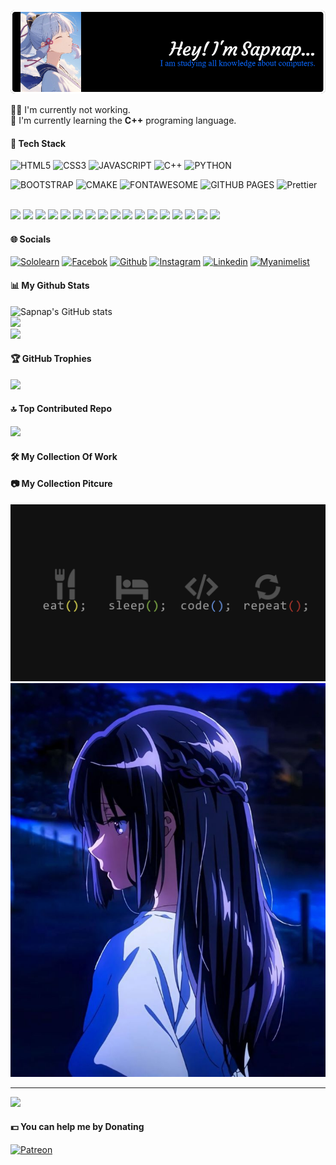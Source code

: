 ![Github Header Image](Image_README/github-header-image.png)

👨‍💼 I'm currently not working.<br/>
📖 I'm currently learning the **C++** programing language.

#### 📓 Tech Stack

<!-- ##### Skills -->

![HTML5](https://img.shields.io/badge/HTML5-E34F26?style=for-the-badge&logo=html5&logoColor=white)
![CSS3](https://img.shields.io/badge/CSS3-1572B6?style=for-the-badge&logo=css3&logoColor=white)
![JAVASCRIPT](https://img.shields.io/badge/JavaScript-323330?style=for-the-badge&logo=javascript&logoColor=F7DF1E)
![C++](https://img.shields.io/badge/C%2B%2B-00599C?style=for-the-badge&logo=c%2B%2B&logoColor=white)
![PYTHON](https://img.shields.io/badge/Python-FFD43B?style=for-the-badge&logo=python&logoColor=blue)

<!-- ##### Framework & Library -->

![BOOTSTRAP](https://img.shields.io/badge/Bootstrap-563D7C?style=for-the-badge&logo=bootstrap&logoColor=white)
![CMAKE](https://img.shields.io/badge/CMake-064F8C?style=for-the-badge&logo=cmake&logoColor=white)
![FONTAWESOME](https://img.shields.io/badge/Font_Awesome-339AF0?style=for-the-badge&logo=fontawesome&logoColor=white)
![GITHUB PAGES](https://img.shields.io/badge/GitHub%20Pages-222222?style=for-the-badge&logo=GitHub%20Pages&logoColor=white) ![Prettier](https://img.shields.io/badge/prettier-%23F7B93E.svg?style=for-the-badge&logo=prettier&logoColor=black)
![]()
![]()
![]()
![]()

<!-- ##### Asistant AI -->
<img src="https://img.shields.io/badge/ChatGPT-74aa9c?style=for-the-badge&logo=openai&logoColor=white" />
<img src="https://img.shields.io/badge/github%20copilot-000000?style=for-the-badge&logo=githubcopilot&logoColor=white" />
<img src="https://img.shields.io/badge/Google%20Gemini-8E75B2?style=for-the-badge&logo=googlegemini&logoColor=white" />
<!-- ##### Community -->
<img src="https://img.shields.io/badge/Hack%20Club-EC3750?style=for-the-badge&logo=Hack%20Club&logoColor=white" />
<!-- ##### Blog -->
<img src="https://img.shields.io/badge/Blogger-FF5722?style=for-the-badge&logo=blogger&logoColor=white" />
<!-- #### IDE -->
<img src="https://img.shields.io/badge/Android_Studio-3DDC84?style=for-the-badge&logo=android-studio&logoColor=white" />
<img src="https://img.shields.io/badge/Arduino_IDE-00979D?style=for-the-badge&logo=arduino&logoColor=white" />
<img src="https://img.shields.io/badge/CLion-000000?style=for-the-badge&logo=clion&logoColor=white" />
<img src="https://img.shields.io/badge/VSCode-0078D4?style=for-the-badge&logo=visual%20studio%20code&logoColor=white" />
<img src="https://img.shields.io/badge/Visual_Studio-5C2D91?style=for-the-badge&logo=visual%20studio&logoColor=white" />
<!-- ##### OS -->
<img src="https://img.shields.io/badge/Kali_Linux-557C94?style=for-the-badge&logo=kali-linux&logoColor=white" />
<img src="https://img.shields.io/badge/Android-3DDC84?style=for-the-badge&logo=android&logoColor=white
" />
<img src="https://img.shields.io/badge/Ubuntu-E95420?style=for-the-badge&logo=ubuntu&logoColor=white" />
<img src="https://img.shields.io/badge/Windows-0078D6?style=for-the-badge&logo=windows&logoColor=white" />
<!-- ##### Prototyping platforms -->
<img src="https://img.shields.io/badge/Arduino-00979D?style=for-the-badge&logo=Arduino&logoColor=white" />
<!-- ##### Scurity Platforms -->
<img src="https://img.shields.io/badge/Hackerone-494649?style=for-the-badge&logo=hackerone&logoColor=white" />
<img src="https://img.shields.io/badge/HackTheBox-111927?style=for-the-badge&logo=Hack%20The%20Box&logoColor=9FEF00" />

#### 🌐 Socials

[![Sololearn](https://img.shields.io/badge/-Sololearn-3a464b?style=for-the-badge&logo=Sololearn&logoColor=white)](https://www.sololearn.com/en/profile/33719532/?ref=app)
[![Facebok](https://img.shields.io/badge/Facebook-1877F2?style=for-the-badge&logo=facebook&logoColor=white)](#)
[![Github](https://img.shields.io/badge/GitHub-100000?style=for-the-badge&logo=github&logoColor=white)](#)
[![Instagram](https://img.shields.io/badge/Instagram-E4405F?style=for-the-badge&logo=instagram&logoColor=white)](#)
[![Linkedin](https://img.shields.io/badge/LinkedIn-0077B5?style=for-the-badge&logo=linkedin&logoColor=white)](#)
[![Myanimelist](https://img.shields.io/badge/Myanimelist-2E51A2?style=for-the-badge&logo=myanimelist&logoColor=white)](#)

#### 📊 My Github Stats

![Sapnap's GitHub stats](https://github-readme-stats.vercel.app/api?username=Sapnap&show=reviews,prs_merged_percentage&show_icons=true&title_color=2e2eff&bg_color=000000&text_color=ffffff&border_color=2e2eff&border_radius=20)<br/>
![](https://nirzak-streak-stats.vercel.app/?user=Sapnap00000&theme=github_dark&hide_border=false)<br/>
![](https://github-readme-stats.vercel.app/api/top-langs/?username=Sapnap00000&theme=github_dark&hide_border=false&include_all_commits=true&count_private=false&layout=compact)

#### 🏆 GitHub Trophies

![](https://github-profile-trophy.vercel.app/?username=Sapnap00000&theme=radical&no-frame=true&no-bg=false&margin-w=4)

#### 🔝 Top Contributed Repo

![](https://github-contributor-stats.vercel.app/api?username=Sapnap00000&limit=5&theme=dark&combine_all_yearly_contributions=true)

#### 🛠️ My Collection Of Work

#### 📷 My Collection Pitcure

![My routine every day](Image_README/My_routine.png)
![My waifu](Image_README/My_waifu.jpeg)

---

[![](https://visitcount.itsvg.in/api?id=Sapnap00000&icon=2&color=1)](https://visitcount.itsvg.in)

#### 💵 You can help me by Donating

[![Patreon](https://img.shields.io/badge/Patreon-F96854?style=for-the-badge&logo=patreon&logoColor=white)](https://patreon.com/#)

<!--
**Sapnap00000/Sapnap00000** is a ✨ _special_ ✨ repository because its `README.md` (this file) appears on your GitHub profile.
-->
